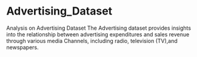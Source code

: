 # Advertising_Dataset
Analysis on Advertising Dataset
The Advertising dataset provides insights into the relationship between advertising expenditures and sales revenue through various media Channels, including radio, television (TV),and newspapers.
